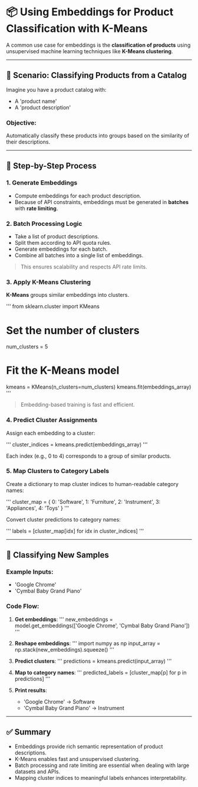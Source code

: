 # 📦 Using Embeddings for Product Classification with K-Means

A common use case for embeddings is the **classification of products** using unsupervised machine learning techniques like **K-Means clustering**.

---

## 🛒 Scenario: Classifying Products from a Catalog

Imagine you have a product catalog with:
- A 'product name'
- A 'product description'

### Objective:
Automatically classify these products into groups based on the similarity of their descriptions.

---

## 🧠 Step-by-Step Process

### 1. Generate Embeddings
- Compute embeddings for each product description.
- Because of API constraints, embeddings must be generated in **batches** with **rate limiting**.

### 2. Batch Processing Logic
- Take a list of product descriptions.
- Split them according to API quota rules.
- Generate embeddings for each batch.
- Combine all batches into a single list of embeddings.

> This ensures scalability and respects API rate limits.

### 3. Apply K-Means Clustering

**K-Means** groups similar embeddings into clusters.

'''
from sklearn.cluster import KMeans

# Set the number of clusters
num_clusters = 5

# Fit the K-Means model
kmeans = KMeans(n_clusters=num_clusters)
kmeans.fit(embeddings_array)
'''

> Embedding-based training is fast and efficient.

### 4. Predict Cluster Assignments

Assign each embedding to a cluster:

'''
cluster_indices = kmeans.predict(embeddings_array)
'''

Each index (e.g., 0 to 4) corresponds to a group of similar products.

### 5. Map Clusters to Category Labels

Create a dictionary to map cluster indices to human-readable category names:

'''
cluster_map = {
    0: 'Software',
    1: 'Furniture',
    2: 'Instrument',
    3: 'Appliances',
    4: 'Toys'
}
'''

Convert cluster predictions to category names:

'''
labels = [cluster_map[idx] for idx in cluster_indices]
'''

---

## 🧪 Classifying New Samples

### Example Inputs:
- 'Google Chrome'
- 'Cymbal Baby Grand Piano'

### Code Flow:

1. **Get embeddings**:
   '''
   new_embeddings = model.get_embeddings(['Google Chrome', 'Cymbal Baby Grand Piano'])
   '''

2. **Reshape embeddings**:
   '''
   import numpy as np
   input_array = np.stack(new_embeddings).squeeze()
   '''

3. **Predict clusters**:
   '''
   predictions = kmeans.predict(input_array)
   '''

4. **Map to category names**:
   '''
   predicted_labels = [cluster_map[p] for p in predictions]
   '''

5. **Print results**:
   - 'Google Chrome' → Software
   - 'Cymbal Baby Grand Piano' → Instrument

---

## ✅ Summary

- Embeddings provide rich semantic representation of product descriptions.
- K-Means enables fast and unsupervised clustering.
- Batch processing and rate limiting are essential when dealing with large datasets and APIs.
- Mapping cluster indices to meaningful labels enhances interpretability.
